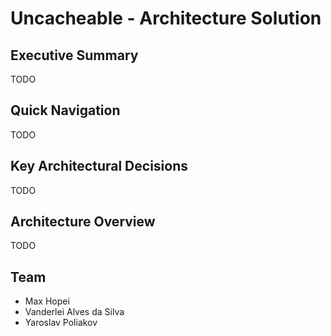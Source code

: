 # Uncacheable - Architecture Solution

## Executive Summary
TODO

## Quick Navigation
TODO

## Key Architectural Decisions
TODO

## Architecture Overview
TODO

## Team
- Max Hopei
- Vanderlei Alves da Silva
- Yaroslav Poliakov